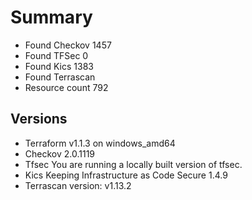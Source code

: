 # Summary

- Found Checkov 1457
- Found TFSec 0
- Found Kics 1383
- Found Terrascan
- Resource count 792

## Versions

- Terraform v1.1.3 on windows_amd64
- Checkov 2.0.1119
- Tfsec You are running a locally built version of tfsec.
- Kics Keeping Infrastructure as Code Secure 1.4.9
- Terrascan version: v1.13.2
